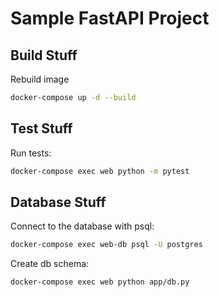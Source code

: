 # Sample FastAPI Project

## Build Stuff

Rebuild image

```sh
docker-compose up -d --build
```

## Test Stuff

Run tests:

```sh
docker-compose exec web python -m pytest
```

## Database Stuff

Connect to the database with psql:

```sh
docker-compose exec web-db psql -U postgres
```

Create db schema:

```sh
docker-compose exec web python app/db.py
```
